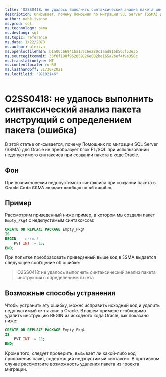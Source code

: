 ```yaml
---
title: 'O2SS0418: не удалось выполнить синтаксический анализ пакета инструкций с определением пакета (ошибка)'
description: Описывает, почему Помощник по миграции SQL Server (SSMA) для Oracle не преобразует блок PL/SQL при использовании недопустимого синтаксиса при создании пакета в коде Oracle.
author: nahk-ivanov
ms.prod: sql
ms.technology: ssma
ms.devlang: sql
ms.topic: reference
ms.date: 1/22/2020
ms.author: alexiva
ms.openlocfilehash: b1a06c66941ba17ec6e280c1aad816b563f53e3b
ms.sourcegitcommit: 33f0f190f962059826e002be165a2bef4f9e350c
ms.translationtype: MT
ms.contentlocale: ru-RU
ms.lasthandoff: 01/30/2021
ms.locfileid: "99192146"
---
```

# <a name="o2ss0418-failed-to-parse-statement-batch-with-package-definition-error"></a>O2SS0418: не удалось выполнить синтаксический анализ пакета инструкций с определением пакета (ошибка)

В этой статье описывается, почему Помощник по миграции SQL Server (SSMA) для Oracle не преобразует блок PL/SQL при использовании недопустимого синтаксиса при создании пакета в коде Oracle.

## <a name="background"></a>Фон

При возникновении недопустимого синтаксиса при создании пакета в Oracle Code SSMA создает сообщение об ошибке.

## <a name="example"></a>Пример

Рассмотрим приведенный ниже пример, в котором мы создали пакет `Empty_Pkg4` с недопустимым синтаксисом:

```sql
CREATE OR REPLACE PACKAGE Empty_Pkg4
IS
BEGIN -- error!
    PVT INT := 10;
END;
```

При попытке преобразовать приведенный выше код в SSMA выдается следующее сообщение об ошибке:

> O2SS0418: не удалось выполнить синтаксический анализ пакета инструкций с определением пакета

## <a name="possible-remedies"></a>Возможные способы устранения

Чтобы устранить эту ошибку, можно исправить исходный код и удалить недопустимый синтаксис в Oracle. В нашем примере необходимо удалить инструкцию BEGIN из исходного кода Oracle, как показано ниже:

```sql
CREATE OR REPLACE PACKAGE Empty_Pkg4
IS
    PVT INT := 10;
END;
```

Кроме того, следует проверить, вызывает ли какой-либо код приложения пакет, содержащий недопустимый синтаксис. В противном случае рассмотрите возможность удаления пакета из проекта миграции.

